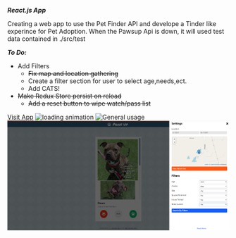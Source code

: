 ***React.js App***

Creating a web app to use the Pet Finder API and develope a Tinder like experince for Pet Adoption.
When the Pawsup Api is down, it will used test data contained in ./src/test

***To Do:***
- Add Filters
  - ~~Fix map and location gathering~~
  - Create a filter section for user to select age,needs,ect.
  - Add CATS!
- ~~Make Redux Store persist on reload~~
  - ~~Add a reset button to wipe watch/pass list~~


[Visit App](https://johnsonlu.dev/PawsUp/)
![loading animation](https://github.com/JohnsonLu3/PawsUp/blob/master/example_images/animatedPawsup.gif?raw=true)
![General usage](https://github.com/JohnsonLu3/PawsUp/blob/master/example_images/2020-03-10%2014-36-14.gif?raw=true)
![Side Menu](https://github.com/JohnsonLu3/PawsUp/blob/master/example_images/sidemenu.png?raw=true)
